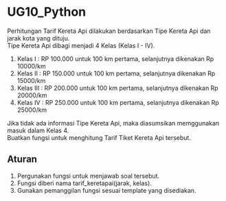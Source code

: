 # UG10_Python
Perhitungan Tarif Kereta Api dilakukan berdasarkan Tipe Kereta Api dan jarak kota yang dituju.<br/>
Tipe Kereta Api dibagi menjadi 4 Kelas (Kelas I - IV). <br/>
1. Kelas I    : RP 100.000 untuk 100 km pertama, selanjutnya dikenakan Rp 10000/km
2. Kelas II   : RP 150.000 untuk 100 km pertama, selanjutnya dikenakan Rp 15000/km
3. Kelas III  : RP 200.000 untuk 100 km pertama, selanjutnya dikenakan Rp 20000/km
4. Kelas IV   : RP 250.000 untuk 100 km pertama, selanjutnya dikenakan Rp 25000/km

Jika tidak ada informasi Tipe Kereta Api, maka diasumsikan memggunakan masuk dalam Kelas  4. <br/>
Buatkan fungsi untuk menghitung Tarif Tiket Kereta Api tersebut. <br>

## Aturan
1. Pergunakan fungsi untuk menjawab soal tersebut.
2. Fungsi diberi nama tarif_keretapai(jarak, kelas).
3. Gunakan pemanggilan fungsi sesuai template yang disediakan.

